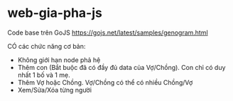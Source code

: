 # web-gia-pha-js
Code base trên GoJS https://gojs.net/latest/samples/genogram.html

CÓ các chức năng cơ bản:
- Không giới hạn node phả hệ
- Thêm con (Bắt buộc đã có đầy đủ data của Vợ/Chồng). Con chỉ có duy nhất 1 bố và 1 mẹ.
- Thêm Vợ hoặc Chồng. Vợ/Chồng có thể có nhiều Chồng/Vợ
- Xem/Sửa/Xóa từng người
